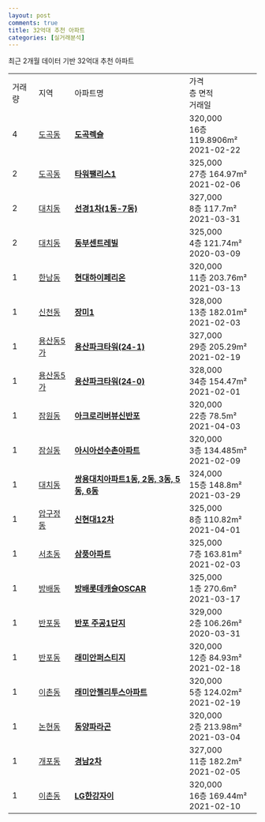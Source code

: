 ```yaml
---
layout: post
comments: true
title: 32억대 추천 아파트 
categories: [실거래분석]
---
```


최근 2개월 데이터 기반 32억대 추천 아파트

<table class="sortable">
  <tr>
    <td>거래량</td>
    <td>지역</td>
    <td>아파트명</td>
    <td>가격<br>층 면적<br>거래일</td>
  </tr>

  <tr class="item">
    <td>4</td>
    <td><a href="/실거래가/2021/06/25/11680.html">도곡동</a></td>
    <td style="font-weight: bold;"><a href="https://search.naver.com/search.naver?query=도곡동 도곡렉슬">도곡렉슬</a></td>
    <td>320,000<br>16층  119.8906m²<br>2021-02-22</td>
  </tr>

  <tr class="item">
    <td>2</td>
    <td><a href="/실거래가/2021/06/25/11680.html">도곡동</a></td>
    <td style="font-weight: bold;"><a href="https://search.naver.com/search.naver?query=도곡동 타워팰리스1">타워팰리스1</a></td>
    <td>325,000<br>27층  164.97m²<br>2021-02-06</td>
  </tr>

  <tr class="item">
    <td>2</td>
    <td><a href="/실거래가/2021/06/25/11680.html">대치동</a></td>
    <td style="font-weight: bold;"><a href="https://search.naver.com/search.naver?query=대치동 선경1차(1동-7동)">선경1차(1동-7동)</a></td>
    <td>327,000<br>8층  117.7m²<br>2021-03-31</td>
  </tr>

  <tr class="item">
    <td>2</td>
    <td><a href="/실거래가/2021/06/25/11680.html">대치동</a></td>
    <td style="font-weight: bold;"><a href="https://search.naver.com/search.naver?query=대치동 동부센트레빌">동부센트레빌</a></td>
    <td>325,000<br>4층  121.74m²<br>2020-03-09</td>
  </tr>

  <tr class="item">
    <td>1</td>
    <td><a href="/실거래가/2021/06/25/11170.html">한남동</a></td>
    <td style="font-weight: bold;"><a href="https://search.naver.com/search.naver?query=한남동 현대하이페리온">현대하이페리온</a></td>
    <td>320,000<br>11층  203.76m²<br>2021-03-13</td>
  </tr>

  <tr class="item">
    <td>1</td>
    <td><a href="/실거래가/2021/06/25/11710.html">신천동</a></td>
    <td style="font-weight: bold;"><a href="https://search.naver.com/search.naver?query=신천동 장미1">장미1</a></td>
    <td>328,000<br>13층  182.01m²<br>2021-02-03</td>
  </tr>

  <tr class="item">
    <td>1</td>
    <td><a href="/실거래가/2021/06/25/11170.html">용산동5가</a></td>
    <td style="font-weight: bold;"><a href="https://search.naver.com/search.naver?query=용산동5가 용산파크타워(24-1)">용산파크타워(24-1)</a></td>
    <td>327,000<br>29층  205.29m²<br>2021-02-19</td>
  </tr>

  <tr class="item">
    <td>1</td>
    <td><a href="/실거래가/2021/06/25/11170.html">용산동5가</a></td>
    <td style="font-weight: bold;"><a href="https://search.naver.com/search.naver?query=용산동5가 용산파크타워(24-0)">용산파크타워(24-0)</a></td>
    <td>328,000<br>34층  154.47m²<br>2021-02-01</td>
  </tr>

  <tr class="item">
    <td>1</td>
    <td><a href="/실거래가/2021/06/25/11650.html">잠원동</a></td>
    <td style="font-weight: bold;"><a href="https://search.naver.com/search.naver?query=잠원동 아크로리버뷰신반포">아크로리버뷰신반포</a></td>
    <td>320,000<br>22층  78.5m²<br>2021-04-03</td>
  </tr>

  <tr class="item">
    <td>1</td>
    <td><a href="/실거래가/2021/06/25/11710.html">잠실동</a></td>
    <td style="font-weight: bold;"><a href="https://search.naver.com/search.naver?query=잠실동 아시아선수촌아파트">아시아선수촌아파트</a></td>
    <td>320,000<br>3층  134.485m²<br>2021-02-09</td>
  </tr>

  <tr class="item">
    <td>1</td>
    <td><a href="/실거래가/2021/06/25/11680.html">대치동</a></td>
    <td style="font-weight: bold;"><a href="https://search.naver.com/search.naver?query=대치동 쌍용대치아파트1동, 2동, 3동, 5동, 6동">쌍용대치아파트1동, 2동, 3동, 5동, 6동</a></td>
    <td>324,000<br>15층  148.8m²<br>2021-03-29</td>
  </tr>

  <tr class="item">
    <td>1</td>
    <td><a href="/실거래가/2021/06/25/11680.html">압구정동</a></td>
    <td style="font-weight: bold;"><a href="https://search.naver.com/search.naver?query=압구정동 신현대12차">신현대12차</a></td>
    <td>325,000<br>8층  110.82m²<br>2021-04-01</td>
  </tr>

  <tr class="item">
    <td>1</td>
    <td><a href="/실거래가/2021/06/25/11650.html">서초동</a></td>
    <td style="font-weight: bold;"><a href="https://search.naver.com/search.naver?query=서초동 삼풍아파트">삼풍아파트</a></td>
    <td>325,000<br>7층  163.81m²<br>2021-02-03</td>
  </tr>

  <tr class="item">
    <td>1</td>
    <td><a href="/실거래가/2021/06/25/11650.html">방배동</a></td>
    <td style="font-weight: bold;"><a href="https://search.naver.com/search.naver?query=방배동 방배롯데캐슬OSCAR">방배롯데캐슬OSCAR</a></td>
    <td>325,000<br>1층  270.6m²<br>2021-03-17</td>
  </tr>

  <tr class="item">
    <td>1</td>
    <td><a href="/실거래가/2021/06/25/11650.html">반포동</a></td>
    <td style="font-weight: bold;"><a href="https://search.naver.com/search.naver?query=반포동 반포 주공1단지">반포 주공1단지</a></td>
    <td>329,000<br>2층  106.26m²<br>2020-03-31</td>
  </tr>

  <tr class="item">
    <td>1</td>
    <td><a href="/실거래가/2021/06/25/11650.html">반포동</a></td>
    <td style="font-weight: bold;"><a href="https://search.naver.com/search.naver?query=반포동 래미안퍼스티지">래미안퍼스티지</a></td>
    <td>320,000<br>12층  84.93m²<br>2021-02-18</td>
  </tr>

  <tr class="item">
    <td>1</td>
    <td><a href="/실거래가/2021/06/25/11170.html">이촌동</a></td>
    <td style="font-weight: bold;"><a href="https://search.naver.com/search.naver?query=이촌동 래미안첼리투스아파트">래미안첼리투스아파트</a></td>
    <td>320,000<br>5층  124.02m²<br>2021-02-19</td>
  </tr>

  <tr class="item">
    <td>1</td>
    <td><a href="/실거래가/2021/06/25/11680.html">논현동</a></td>
    <td style="font-weight: bold;"><a href="https://search.naver.com/search.naver?query=논현동 동양파라곤">동양파라곤</a></td>
    <td>320,000<br>2층  213.98m²<br>2021-03-04</td>
  </tr>

  <tr class="item">
    <td>1</td>
    <td><a href="/실거래가/2021/06/25/11680.html">개포동</a></td>
    <td style="font-weight: bold;"><a href="https://search.naver.com/search.naver?query=개포동 경남2차">경남2차</a></td>
    <td>327,000<br>11층  182.2m²<br>2021-02-05</td>
  </tr>

  <tr class="item">
    <td>1</td>
    <td><a href="/실거래가/2021/06/25/11170.html">이촌동</a></td>
    <td style="font-weight: bold;"><a href="https://search.naver.com/search.naver?query=이촌동 LG한강자이">LG한강자이</a></td>
    <td>320,000<br>16층  169.44m²<br>2021-02-10</td>
  </tr>

</table>
